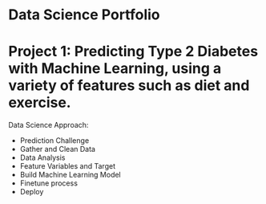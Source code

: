 # Data Science Portfolio

# Project 1: Predicting Type 2 Diabetes with Machine Learning, using a variety of features such as diet and exercise.

Data Science Approach:
* Prediction Challenge
* Gather and Clean Data
* Data Analysis
* Feature Variables and Target
* Build Machine Learning Model
* Finetune process
* Deploy
